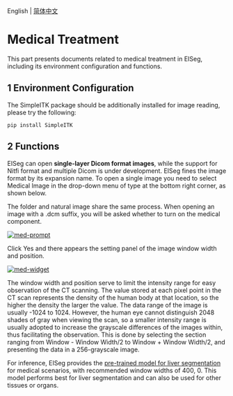 English | [简体中文](medical.md)

# Medical Treatment

This part presents documents related to medical treatment in EISeg, including its environment configuration and functions.

## 1 Environment Configuration

The SimpleITK package should be additionally installed for image reading, please try the following:

```
pip install SimpleITK
```

## 2 Functions

EISeg can open **single-layer Dicom format images**, while the support for Nitfi format and multiple Dicom is under development. EISeg fines the image format by its expansion name. To open a single image you need to select Medical Image in the drop-down menu of type at the bottom right corner, as shown below.

The folder and natural image share the same process. When opening an image with a .dcm suffix, you will be asked whether to turn on the medical component.

[![med-prompt](https://camo.githubusercontent.com/ba9ab11d3e602ae61769d2926bd6774d1dfa633346cc483ab04bf4c89e65d2d0/68747470733a2f2f6c696e68616e6465762e6769746875622e696f2f6173736574732f696d672f706f73742f4d65642f6d65642d70726f6d70742e706e67)](https://camo.githubusercontent.com/ba9ab11d3e602ae61769d2926bd6774d1dfa633346cc483ab04bf4c89e65d2d0/68747470733a2f2f6c696e68616e6465762e6769746875622e696f2f6173736574732f696d672f706f73742f4d65642f6d65642d70726f6d70742e706e67)



Click Yes and there appears the setting panel of the image window width and position.

[![med-widget](https://camo.githubusercontent.com/05e9c84842f9b18ad94d5a9d7610642607f569d3ef6a9d97fd445a60df9ece46/68747470733a2f2f6c696e68616e6465762e6769746875622e696f2f6173736574732f696d672f706f73742f4d65642f6d65642d7769646765742e706e67)](https://camo.githubusercontent.com/05e9c84842f9b18ad94d5a9d7610642607f569d3ef6a9d97fd445a60df9ece46/68747470733a2f2f6c696e68616e6465762e6769746875622e696f2f6173736574732f696d672f706f73742f4d65642f6d65642d7769646765742e706e67)

The window width and position serve to limit the intensity range for easy observation of the CT scanning. The value stored at each pixel point in the CT scan represents the density of the human body at that location, so the higher the density the larger the value. The data range of the image is usually -1024 to 1024. However, the human eye cannot distinguish 2048 shades of gray when viewing the scan, so a smaller intensity range is usually adopted to increase the grayscale differences of the images within, thus facilitating the observation. This is done by selecting the section ranging from Window - Window Width/2 to Window + Window Width/2, and presenting the data in a 256-grayscale image.

For inference, EISeg provides the [pre-trained model for liver segmentation](https://paddleseg.bj.bcebos.com/eiseg/0.4/static_hrnet18s_ocr48_lits.zip) for medical scenarios, with recommended window widths of 400, 0. This model performs best for liver segmentation and can also be used for other tissues or organs.
